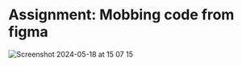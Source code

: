 # Assignment: Mobbing code from figma 

![Screenshot 2024-05-18 at 15 07 15](https://github.com/KunnikarB/figma-to-code/assets/138579856/ccfdb22a-6b10-491b-8a3f-f99512f8458a)
